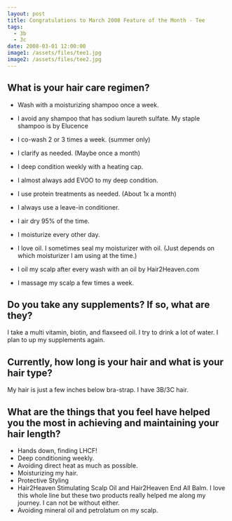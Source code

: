 ```yaml
---
layout: post
title: Congratulations to March 2008 Feature of the Month - Tee
tags:
  - 3b
  - 3c
date: 2008-03-01 12:00:00
image1: /assets/files/tee1.jpg
image2: /assets/files/tee2.jpg
---
```

## What is your hair care regimen?

* Wash with a moisturizing shampoo once a week.
* I avoid any shampoo that has sodium laureth sulfate. My staple shampoo is by Elucence
* I co-wash 2 or 3 times a week. (summer only)
* I clarify as needed. (Maybe once a month)

* I deep condition weekly with a heating cap.
* I almost always add EVOO to my deep condition.

* I use protein treatments as needed. (About 1x a month)
* I always use a leave-in conditioner.
* I air dry 95% of the time.

* I moisturize every other day.
* I love oil. I sometimes seal my moisturizer with oil. (Just depends on which moisturizer I am using at the time.)
* I oil my scalp after every wash with an oil by Hair2Heaven.com
* I massage my scalp a few times a week.

## Do you take any supplements? If so, what are they?

I take a multi vitamin, biotin, and flaxseed oil. I try to drink a lot of water. I plan to up my supplements again.

## Currently, how long is your hair and what is your hair type?

My hair is just a few inches below bra-strap. I have 3B/3C hair.

## What are the things that you feel have helped you the most in achieving and maintaining your hair length?

* Hands down, finding LHCF!
* Deep conditioning weekly.
* Avoiding direct heat as much as possible.
* Moisturizing my hair.
* Protective Styling
* Hair2Heaven Stimulating Scalp Oil and Hair2Heaven End All Balm. I love this whole line but these two products really helped me along my journey. I can not be without either.
* Avoiding mineral oil and petrolatum on my scalp.


